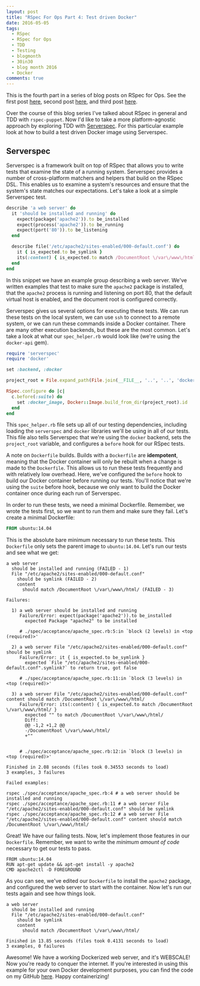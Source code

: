 ```yaml
---
layout: post
title: "RSpec For Ops Part 4: Test driven Docker"
date: 2016-05-05
tags:
  - RSpec
  - RSpec for Ops
  - TDD
  - Testing
  - blogmonth
  - 30in30
  - blog month 2016
  - Docker
comments: true
---
```


This is the fourth part in a series of blog posts on RSpec for Ops. See the
first post
[here](http://blog.danzil.io/2016/02/05/rspec-for-ops-part-1-essentials.html),
second post
[here](http://blog.danzil.io/2016/05/03/rspec-for-ops-rspec-puppet.html), and
third post
[here](http://blog.danzil.io/2016/05/04/rspec-for-ops-test-driven-design.html).

Over the course of this blog series I've talked about RSpec in general and TDD
with `rspec-puppet`. Now I'd like to take a more platform-agnostic approach by
exploring TDD with [Serverspec](http://serverspec.org). For this particular
example look at how to build a test driven Docker image using Serverspec.

## Serverspec
Serverspec is a framework built on top of RSpec that allows you to write tests
that examine the state of a running system. Serverspec provides a number of
cross-platform matchers and helpers that build on the RSpec DSL. This enables us
to examine a system's resources and ensure that the system's state matches our
expectations. Let's take a look at a simple Serverspec test.

```ruby
describe 'a web server' do
  it 'should be installed and running' do
    expect(package('apache2')).to be_installed
    expect(process('apache2')).to be_running
    expect(port('80')).to be_listening
  end

  describe file('/etc/apache2/sites-enabled/000-default.conf') do
    it { is_expected.to be_symlink }
    its(:content) { is_expected.to match /DocumentRoot \/var\/www\/html/ }
  end
end
```

In this snippet we have an example group describing a web server. We've written
examples that test to make sure the `apache2` package is installed, that the
`apache2` process is running and listening on port 80, that the default virtual
host is enabled, and the document root is configured correctly.

Serverspec gives us several options for executing these tests. We can run these
tests on the local system, we can use `ssh` to connect to a remote system, or we
can run these commands inside a Docker container. There are many other execution
backends, but these are the most common. Let's take a look at what our
`spec_helper.rb` would look like (we're using the `docker-api` gem).

```ruby
require 'serverspec'
require 'docker'

set :backend, :docker

project_root = File.expand_path(File.join(__FILE__, '..', '..', 'docker'))

RSpec.configure do |c|
  c.before(:suite) do
    set :docker_image, Docker::Image.build_from_dir(project_root).id
  end
end
```

This `spec_helper.rb` file sets up all of our testing dependencies, including
loading the `serverspec` and `docker` libraries we'll be using in all of our
tests. This file also tells Serverspec that we're using the `docker` backend,
sets the `project_root` variable, and configures a `before` hook for our RSpec
tests.

A note on `Dockerfile` builds. Builds with a `Dockerfile` are **idempotent**,
meaning that the Docker container will only be rebuilt when a change is made to
the `Dockerfile`. This allows us to run these tests frequently and with
relatively low overhead. Here, we've configured the `before` hook to build our
Docker container before running our tests. You'll notice that we're using the
`suite` before hook, because we only want to build the Docker container once
during each run of Serverspec.

In order to run these tests, we need a minimal Dockerfile. Remember, we wrote
the tests first, so we want to run them and make sure they fail. Let's create a
minimal Dockerfile:

```dockerfile
FROM ubuntu:14.04
```

This is the absolute bare minimum necessary to run these tests. This
`Dockerfile` only sets the parent image to `ubuntu:14.04`. Let's run our tests
and see what we get:

```
a web server
  should be installed and running (FAILED - 1)
  File "/etc/apache2/sites-enabled/000-default.conf"
    should be symlink (FAILED - 2)
    content
      should match /DocumentRoot \/var\/www\/html/ (FAILED - 3)

Failures:

  1) a web server should be installed and running
     Failure/Error: expect(package('apache2')).to be_installed
       expected Package "apache2" to be installed

     # ./spec/acceptance/apache_spec.rb:5:in `block (2 levels) in <top (required)>'

  2) a web server File "/etc/apache2/sites-enabled/000-default.conf" should be symlink
     Failure/Error: it { is_expected.to be_symlink }
       expected `File "/etc/apache2/sites-enabled/000-default.conf".symlink?` to return true, got false

     # ./spec/acceptance/apache_spec.rb:11:in `block (3 levels) in <top (required)>'

  3) a web server File "/etc/apache2/sites-enabled/000-default.conf" content should match /DocumentRoot \/var\/www\/html/
     Failure/Error: its(:content) { is_expected.to match /DocumentRoot \/var\/www\/html/ }
       expected "" to match /DocumentRoot \/var\/www\/html/
       Diff:
       @@ -1,2 +1,2 @@
       -/DocumentRoot \/var\/www\/html/
       +""


     # ./spec/acceptance/apache_spec.rb:12:in `block (3 levels) in <top (required)>'

Finished in 2.08 seconds (files took 0.34553 seconds to load)
3 examples, 3 failures

Failed examples:

rspec ./spec/acceptance/apache_spec.rb:4 # a web server should be installed and running
rspec ./spec/acceptance/apache_spec.rb:11 # a web server File "/etc/apache2/sites-enabled/000-default.conf" should be symlink
rspec ./spec/acceptance/apache_spec.rb:12 # a web server File "/etc/apache2/sites-enabled/000-default.conf" content should match /DocumentRoot \/var\/www\/html/
```

Great! We have our failing tests. Now, let's implement those features in our
`Dockerfile`. Remember, we want to write the _minimum amount of code_ necessary
to get our tests to pass.

```
FROM ubuntu:14.04
RUN apt-get update && apt-get install -y apache2
CMD apache2ctl -D FOREGROUND
```

As you can see, we've edited our `Dockerfile` to install the `apache2` package, and configured the web server to start with the container. Now let's run our tests again and see how things look.

```
a web server
  should be installed and running
  File "/etc/apache2/sites-enabled/000-default.conf"
    should be symlink
    content
      should match /DocumentRoot \/var\/www\/html/

Finished in 13.85 seconds (files took 0.4131 seconds to load)
3 examples, 0 failures
```

Awesome! We have a working Dockerized web server, and it's WEBSCALE! Now you're
ready to conquer the internet. If you're interested in using this example for
your own Docker development purposes, you can find the code on my GitHub
[here](https://github.com/danzilio/TDDocker). Happy containerizing!
